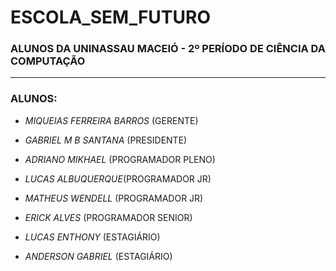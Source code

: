 # ESCOLA_SEM_FUTURO  
### ALUNOS DA UNINASSAU MACEIÓ - 2º PERÍODO DE CIÊNCIA DA COMPUTAÇÃO

---

### ALUNOS:

- *MIQUEIAS FERREIRA BARROS* (GERENTE)

- *GABRIEL M B SANTANA* (PRESIDENTE)

- *ADRIANO MIKHAEL* (PROGRAMADOR PLENO)

- *LUCAS ALBUQUERQUE*(PROGRAMADOR JR)

- *MATHEUS WENDELL* (PROGRAMADOR JR)

- *ERICK ALVES* (PROGRAMADOR SENIOR)

- *LUCAS ENTHONY* (ESTAGIÁRIO)

- *ANDERSON GABRIEL* (ESTAGIÁRIO)
